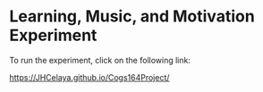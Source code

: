 # Learning, Music, and Motivation Experiment

To run the experiment, click on the following link:

https://JHCelaya.github.io/Cogs164Project/
